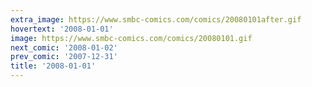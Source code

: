 ```yaml
---
extra_image: https://www.smbc-comics.com/comics/20080101after.gif
hovertext: '2008-01-01'
image: https://www.smbc-comics.com/comics/20080101.gif
next_comic: '2008-01-02'
prev_comic: '2007-12-31'
title: '2008-01-01'
---
```


